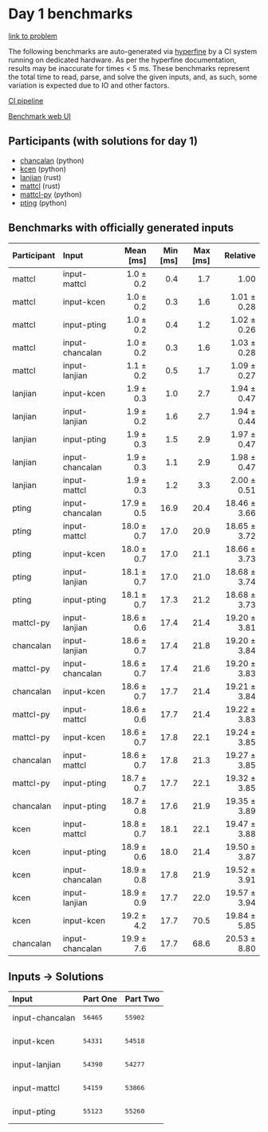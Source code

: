 # Day 1 benchmarks

[link to problem](https://adventofcode.com/2023/day/1)

The following benchmarks are auto-generated via
[hyperfine](https://github.com/sharkdp/hyperfine) by a CI system running on
dedicated hardware. As per the hyperfine documentation, results may be
inaccurate for times < 5 ms. These benchmarks represent the total time to read,
parse, and solve the given inputs, and, as such, some variation is expected due
to IO and other factors.

[CI pipeline](http://ci.papercode.net:8080/teams/main/pipelines/aoc2023)

[Benchmark web UI](https://aoc.ancalagon.black)


## Participants (with solutions for day 1)

- [chancalan](https://github.com/chancalan/aoc2023) (python)
- [kcen](https://github.com/kcen/aoc2023) (python)
- [lanjian](https://github.com/lanjian/aoc-2023) (rust)
- [mattcl](https://github.com/mattcl/aoc2023) (rust)
- [mattcl-py](https://github.com/mattcl/aoc2023-py) (python)
- [pting](https://github.com/pting/aoc2023) (python)


## Benchmarks with officially generated inputs

| Participant | Input | Mean [ms] | Min [ms] | Max [ms] | Relative |
|:---|:---|---:|---:|---:|---:|
| mattcl | input-mattcl | 1.0 ± 0.2 | 0.4 | 1.7 | 1.00 |
| mattcl | input-kcen | 1.0 ± 0.2 | 0.3 | 1.6 | 1.01 ± 0.28 |
| mattcl | input-pting | 1.0 ± 0.2 | 0.4 | 1.2 | 1.02 ± 0.26 |
| mattcl | input-chancalan | 1.0 ± 0.2 | 0.3 | 1.6 | 1.03 ± 0.28 |
| mattcl | input-lanjian | 1.1 ± 0.2 | 0.5 | 1.7 | 1.09 ± 0.27 |
| lanjian | input-kcen | 1.9 ± 0.3 | 1.0 | 2.7 | 1.94 ± 0.47 |
| lanjian | input-lanjian | 1.9 ± 0.2 | 1.6 | 2.7 | 1.94 ± 0.44 |
| lanjian | input-pting | 1.9 ± 0.3 | 1.5 | 2.9 | 1.97 ± 0.47 |
| lanjian | input-chancalan | 1.9 ± 0.3 | 1.1 | 2.9 | 1.98 ± 0.47 |
| lanjian | input-mattcl | 1.9 ± 0.3 | 1.2 | 3.3 | 2.00 ± 0.51 |
| pting | input-chancalan | 17.9 ± 0.5 | 16.9 | 20.4 | 18.46 ± 3.66 |
| pting | input-mattcl | 18.0 ± 0.7 | 17.0 | 20.9 | 18.65 ± 3.72 |
| pting | input-kcen | 18.0 ± 0.7 | 17.0 | 21.1 | 18.66 ± 3.73 |
| pting | input-lanjian | 18.1 ± 0.7 | 17.0 | 21.0 | 18.68 ± 3.74 |
| pting | input-pting | 18.1 ± 0.7 | 17.3 | 21.2 | 18.68 ± 3.73 |
| mattcl-py | input-lanjian | 18.6 ± 0.6 | 17.4 | 21.4 | 19.20 ± 3.81 |
| chancalan | input-lanjian | 18.6 ± 0.7 | 17.4 | 21.8 | 19.20 ± 3.84 |
| mattcl-py | input-chancalan | 18.6 ± 0.7 | 17.4 | 21.6 | 19.20 ± 3.83 |
| chancalan | input-kcen | 18.6 ± 0.7 | 17.7 | 21.4 | 19.21 ± 3.84 |
| mattcl-py | input-mattcl | 18.6 ± 0.6 | 17.7 | 21.4 | 19.22 ± 3.83 |
| mattcl-py | input-kcen | 18.6 ± 0.7 | 17.8 | 22.1 | 19.24 ± 3.85 |
| chancalan | input-mattcl | 18.6 ± 0.7 | 17.8 | 21.3 | 19.27 ± 3.85 |
| mattcl-py | input-pting | 18.7 ± 0.7 | 17.7 | 22.1 | 19.32 ± 3.85 |
| chancalan | input-pting | 18.7 ± 0.8 | 17.6 | 21.9 | 19.35 ± 3.89 |
| kcen | input-mattcl | 18.8 ± 0.7 | 18.1 | 22.1 | 19.47 ± 3.88 |
| kcen | input-pting | 18.9 ± 0.6 | 18.0 | 21.4 | 19.50 ± 3.87 |
| kcen | input-chancalan | 18.9 ± 0.8 | 17.8 | 21.9 | 19.52 ± 3.91 |
| kcen | input-lanjian | 18.9 ± 0.9 | 17.7 | 22.0 | 19.57 ± 3.94 |
| kcen | input-kcen | 19.2 ± 4.2 | 17.7 | 70.5 | 19.84 ± 5.85 |
| chancalan | input-chancalan | 19.9 ± 7.6 | 17.7 | 68.6 | 20.53 ± 8.80 |


## Inputs -> Solutions

| Input | Part One | Part Two |
|:---|:---|:---|
|input-chancalan|<pre>56465</pre>|<pre>55902</pre>|
|input-kcen|<pre>54331</pre>|<pre>54518</pre>|
|input-lanjian|<pre>54390</pre>|<pre>54277</pre>|
|input-mattcl|<pre>54159</pre>|<pre>53866</pre>|
|input-pting|<pre>55123</pre>|<pre>55260</pre>|